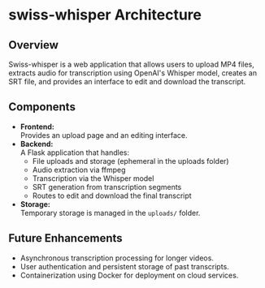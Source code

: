 # swiss-whisper Architecture

## Overview
Swiss-whisper is a web application that allows users to upload MP4 files, extracts audio for transcription using OpenAI's Whisper model, creates an SRT file, and provides an interface to edit and download the transcript.

## Components
- **Frontend:**  
  Provides an upload page and an editing interface.
- **Backend:**  
  A Flask application that handles:
  - File uploads and storage (ephemeral in the uploads folder)
  - Audio extraction via ffmpeg
  - Transcription via the Whisper model
  - SRT generation from transcription segments
  - Routes to edit and download the final transcript
- **Storage:**  
  Temporary storage is managed in the `uploads/` folder.

## Future Enhancements
- Asynchronous transcription processing for longer videos.
- User authentication and persistent storage of past transcripts.
- Containerization using Docker for deployment on cloud services.
